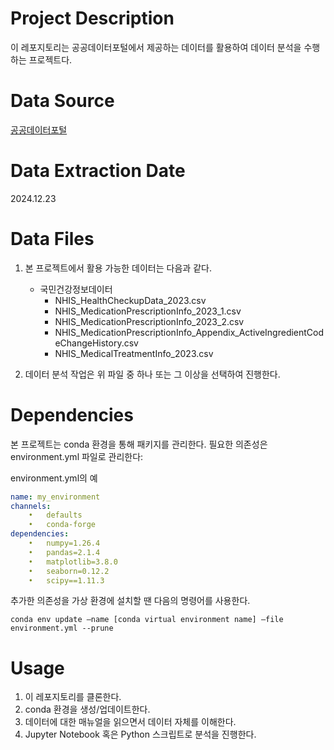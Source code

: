 # Project Description

이 레포지토리는 공공데이터포털에서 제공하는 데이터를 활용하여 데이터 분석을 수행하는 프로젝트다.

# Data Source

[공공데이터포털](https://www.data.go.kr/tcs/eds/selectCoreDataListView.do)

# Data Extraction Date

2024.12.23

# Data Files

1. 본 프로젝트에서 활용 가능한 데이터는 다음과 같다.
    - 국민건강정보데이터
        - NHIS_HealthCheckupData_2023.csv
        - NHIS_MedicationPrescriptionInfo_2023_1.csv
        - NHIS_MedicationPrescriptionInfo_2023_2.csv
        - NHIS_MedicationPrescriptionInfo_Appendix_ActiveIngredientCodeChangeHistory.csv
	    - NHIS_MedicalTreatmentInfo_2023.csv

2. 데이터 분석 작업은 위 파일 중 하나 또는 그 이상을 선택하여 진행한다.

# Dependencies

본 프로젝트는 conda 환경을 통해 패키지를 관리한다. 필요한 의존성은 environment.yml 파일로 관리한다:

environment.yml의 예

```yml
name: my_environment
channels:
	•	defaults
	•	conda-forge
dependencies:
	•	numpy=1.26.4
	•	pandas=2.1.4
	•	matplotlib=3.8.0
	•	seaborn=0.12.2
	•	scipy==1.11.3
```

추가한 의존성을 가상 환경에 설치할 땐 다음의 명령어를 사용한다.

`conda env update –name [conda virtual environment name] –file environment.yml --prune`

# Usage
1.	이 레포지토리를 클론한다.
2.	conda 환경을 생성/업데이트한다.
3.	데이터에 대한 매뉴얼을 읽으면서 데이터 자체를 이해한다.
4.  Jupyter Notebook 혹은 Python 스크립트로 분석을 진행한다.
